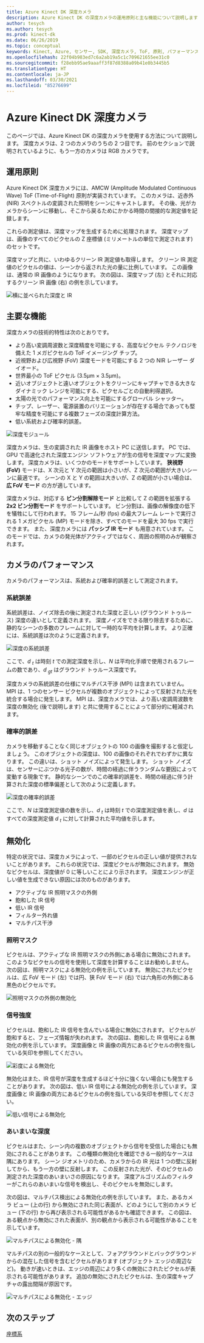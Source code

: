 ```yaml
---
title: Azure Kinect DK 深度カメラ
description: Azure Kinect DK の深度カメラの運用原則と主な機能について説明します。
author: tesych
ms.author: tesych
ms.prod: kinect-dk
ms.date: 06/26/2019
ms.topic: conceptual
keywords: Kinect, Azure, センサー, SDK, 深度カメラ, ToF, 原則, パフォーマンス, 無効化
ms.openlocfilehash: 22f04b983ed7c6a2ab19a5c1c709621655ee31c0
ms.sourcegitcommit: f28ebb95ae9aaaff3f87d8388a09b41e0b3445b5
ms.translationtype: HT
ms.contentlocale: ja-JP
ms.lasthandoff: 03/30/2021
ms.locfileid: "85276699"
---
```

# <a name="azure-kinect-dk-depth-camera"></a>Azure Kinect DK 深度カメラ

このページでは、Azure Kinect DK の深度カメラを使用する方法について説明します。 深度カメラは、2 つのカメラのうちの 2 つ目です。 前のセクションで説明されているように、もう一方のカメラは RGB カメラです。  

## <a name="operating-principles"></a>運用原則

Azure Kinect DK 深度カメラには、AMCW (Amplitude Modulated Continuous Wave) ToF (Time-of-Flight) 原則が実装されています。 このカメラは、近赤外 (NIR) スペクトルの変調された照明をシーンにキャストします。 その後、光がカメラからシーンに移動し、そこから戻るためにかかる時間の間接的な測定値を記録します。

これらの測定値は、深度マップを生成するために処理されます。 深度マップは、画像のすべてのピクセルの Z 座標値 (ミリメートルの単位で測定されます) のセットです。

深度マップと共に、いわゆるクリーン IR 測定値も取得します。 クリーン IR 測定値のピクセルの値は、シーンから返された光の量に比例しています。 この画像は、通常の IR 画像のようになります。 次の図は、深度マップ (左) とそれに対応するクリーン IR 画像 (右) の例を示しています。

![横に並べられた深度と IR](./media/concepts/depth-camera-depth-ir.png)

## <a name="key-features"></a>主要な機能

深度カメラの技術的特性は次のとおりです。

- より高い変調周波数と深度精度を可能にする、高度なピクセル テクノロジを備えた 1 メガピクセルの ToF イメージング チップ。
- 近視野および広視野 (FoV) 深度モードを可能にする 2 つの NIR レーザー ダイオード。
- 世界最小の ToF ピクセル (3.5μm × 3.5μm)。
- 近いオブジェクトと遠いオブジェクトをクリーンにキャプチャできる大きなダイナミック レンジを可能にする、ピクセルごとの自動利得選択。
- 太陽の光でのパフォーマンス向上を可能にするグローバル シャッター。
- チップ、レーザー、電源装置のバリエーションが存在する場合であっても堅牢な精度を可能にする複数フェーズの深度計算方法。
- 低い系統および確率的誤差。

![深度モジュール](./media/concepts/depth-camera-depth-module.jpg)

深度カメラは、生の変調された IR 画像をホスト PC に送信します。 PC では、GPU で高速化された深度エンジン ソフトウェアが生の信号を深度マップに変換します。 深度カメラは、いくつかのモードをサポートしています。 **狭視野 (FoV)** モードは、X 次元と Y 次元の範囲は小さいが、Z 次元の範囲が大きいシーンに最適です。 シーンの X と Y の範囲は大きいが、Z の範囲が小さい場合は、**広 FoV モード** の方が適しています。

深度カメラは、対応する **ビン分割解除モード** と比較して Z の範囲を拡張する **2x2 ビン分割モード** をサポートしています。 ビン分割は、画像の解像度の低下を犠牲にして行われます。 15 フレーム/秒 (fps) の最大フレーム レートで実行される 1 メガピクセル (MP) モードを除き、すべてのモードを最大 30 fps で実行できます。 また、深度カメラには **パッシブ IR モード** も用意されています。 このモードでは、カメラの発光体がアクティブではなく、周囲の照明のみが観察されます。

## <a name="camera-performance"></a>カメラのパフォーマンス

カメラのパフォーマンスは、系統および確率的誤差として測定されます。

### <a name="systematic-error"></a>系統誤差

系統誤差は、ノイズ除去の後に測定された深度と正しい (グラウンド トゥルース) 深度の違いとして定義されます。 深度ノイズをできる限り除去するために、静的なシーンの多数のフレームに対して一時的な平均を計算します。 より正確には、系統誤差は次のように定義されます。

![深度の系統誤差](./media/concepts/depth-camera-systematic-error.png)

ここで、*d <sub>t</sub>* は時刻 *t* での測定深度を示し、*N* は平均化手順で使用されるフレームの数であり、*d <sub>gt</sub>* はグラウンド トゥルース深度です。

深度カメラの系統誤差の仕様にマルチパス干渉 (MPI) は含まれていません。 MPI は、1 つのセンサー ピクセルが複数のオブジェクトによって反射された光を統合する場合に発生します。 MPI は、深度カメラでは、より高い変調周波数を深度の無効化 (後で説明します) と共に使用することによって部分的に軽減されます。

### <a name="random-error"></a>確率的誤差

カメラを移動することなく同じオブジェクトの 100 の画像を撮影すると仮定しましょう。 このオブジェクトの深度は、100 の画像のそれぞれでわずかに異なります。 この違いは、ショット ノイズによって発生します。 ショット ノイズは、センサーにぶつかる光子の数が、時間の経過に伴うランダムな要因によって変動する現象です。 静的なシーンでのこの確率的誤差を、時間の経過に伴う計算された深度の標準偏差として次のように定義します。

![深度の確率的誤差](./media/concepts/depth-camera-random-error.png)

ここで、*N* は深度測定値の数を示し、*d <sub>t</sub>* は時刻 *t* での深度測定値を表し、*d* はすべての深度測定値 *d <sub>t</sub>* に対して計算された平均値を示します。

## <a name="invalidation"></a>無効化

特定の状況では、深度カメラによって、一部のピクセルの正しい値が提供されないことがあります。 これらの状況では、深度ピクセルが無効にされます。 無効なピクセルは、深度値が 0 に等しいことにより示されます。 深度エンジンが正しい値を生成できない原因には次のものがあります。

- アクティブな IR 照明マスクの外側
- 飽和した IR 信号
- 低い IR 信号
- フィルター外れ値
- マルチパス干渉

### <a name="illumination-mask"></a>照明マスク

ピクセルは、アクティブな IR 照明マスクの外側にある場合に無効にされます。 このようなピクセルの信号を使用して深度を計算することはお勧めしません。 次の図は、照明マスクによる無効化の例を示しています。 無効にされたピクセルは、広 FoV モード (左) では円、狭 FoV モード (右) では六角形の外側にある黒色のピクセルです。

![照明マスクの外側の無効化](./media/concepts/depth-camera-invalidation-illumination-mask.png)

### <a name="signal-strength"></a>信号強度

ピクセルは、飽和した IR 信号を含んでいる場合に無効にされます。 ピクセルが飽和すると、フェーズ情報が失われます。 次の図は、飽和した IR 信号による無効化の例を示しています。 深度画像と IR 画像の両方にあるピクセルの例を指している矢印を参照してください。

![彩度による無効化](./media/concepts/depth-camera-invalidation-saturation.png)

無効化はまた、IR 信号が深度を生成するほど十分に強くない場合にも発生することがあります。 次の図は、低い IR 信号による無効化の例を示しています。 深度画像と IR 画像の両方にあるピクセルの例を指している矢印を参照してください。

![低い信号による無効化](./media/concepts/depth-camera-invalidation-low-signal.png)

### <a name="ambiguous-depth"></a>あいまいな深度

ピクセルはまた、シーン内の複数のオブジェクトから信号を受信した場合にも無効にされることがあります。 この種類の無効化を確認できる一般的なケースは隅にあります。  シーン ジオメトリのため、カメラからの IR 光は 1 つの壁に反射してから、もう一方の壁に反射します。 この反射された光が、そのピクセルの測定された深度のあいまいさの原因になります。 深度アルゴリズムのフィルターがこれらのあいまいな信号を検出し、そのピクセルを無効にします。

次の図は、マルチパス検出による無効化の例を示しています。 また、あるカメラ ビュー (上の行) から無効にされた同じ表面が、どのようにして別のカメラ ビュー (下の行) から再び表示される可能性があるかも確認できます。 この図は、ある観点から無効にされた表面が、別の観点から表示される可能性があることを示しています。

![マルチパスによる無効化 - 隅](./media/concepts/depth-camera-invalidation-multipath.png)

マルチパスの別の一般的なケースとして、フォアグラウンドとバックグラウンドからの混在した信号を含むピクセルがあります (オブジェクト エッジの周辺など)。 動きが速いときは、エッジの周辺により多くの無効にされたピクセルが表示される可能性があります。 追加の無効にされたピクセルは、生の深度キャプチャの露出間隔が原因です。

![マルチパスによる無効化 - エッジ](./media/concepts/depth-camera-invalidation-edge.png)

## <a name="next-steps"></a>次のステップ

[座標系](coordinate-systems.md)
